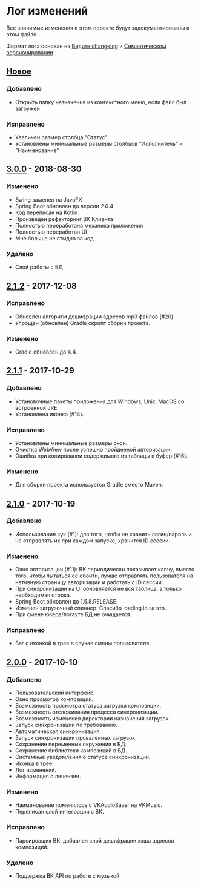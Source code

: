 # Лог изменений
Все значимые изменения в этом проекте будут задокументированы в этом файле.

Формат лога основан на [Ведите changelog](http://keepachangelog.com/ru/1.0.0/)
и [Семантическом версионировании](http://semver.org/lang/ru/spec/v2.0.0.html).

## [Новое]
### Добавлено
- Открыть папку назначения из контекстного меню, если файл был загружен

### Исправлено
- Увеличен размер столбца "Статус"
- Установлены минимальные размеры столбцов "Исполнитель" и "Наименование"

## [3.0.0] - 2018-08-30
### Изменено
- Swing заменен на JavaFX
- Spring Boot обновлен до версии 2.0.4
- Код переписан на Kotlin
- Произведен рефакторинг ВК Клиента
- Полностью переработана механика приложения
- Полностью переработан UI
- Мне больше не стыдно за код

### Удалено
- Слой работы с БД

## [2.1.2] - 2017-12-08
### Исправлено
- Обновлен алгоритм дешифрации адресов mp3 файлов (#20).
- Упрощен (обновлен) Gradle скрипт сборки проекта.

### Изменено
- Gradle обновлен до 4.4.

## [2.1.1] - 2017-10-29
### Добавлено
- Установочные пакеты приложения для Windows, Unix, MacOS со встроенной JRE.
- Установлена иконка (#14). 

### Исправлено
- Установлены минимальные размеры окон.
- Очистка WebView после успешно пройденной авторизации.
- Ошибка при копировании содержимого из таблицы в буфер (#16).

### Изменено
- Для сборки проекта используется Gradle вместо Maven.


## [2.1.0] - 2017-10-19
### Добавлено
- Использование кук (#1): для того, чтобы не хранить логин/пароль и не отправлять их при каждом запуске, 
хранится ID сессии. 

### Изменено
- Окно авторизации (#11): ВК периодически показывает капчу, вместо того, чтобы пытаться её обойти,
лучше отправлять пользователя на нативную страницу авторизации и работать с ID сессии.
- При синхронизации на UI обновляется не вся таблица, а только необходимая строка.
- Spring Boot обновлен до 1.5.8.RELEASE.
- Изменен загрузочный спиннер. Спасибо loading.io за это.
- При смене юзера/логауте БД не очищается.

### Исправлено
- Баг с иконкой в трее в случае смены пользователя.


## [2.0.0] - 2017-10-10
### Добавлено
- Пользовательский интерфейс.
- Окно просмотра композиций.
- Возможность просмотра статуса загрузки композиции.
- Возможность отслеживания процесса синхронизации.
- Возможность изменения директории назначения загрузок.
- Запуск синхронизации по требованию.
- Автоматическая синхронизация.
- Запуск синхронизации проваленных загрузок.
- Сохранение переменных окружения в БД.
- Сохранение библиотеки композиций в БД.
- Системные уведомления о статусе синхронизации.
- Иконка в трее.
- Лог изменений.
- Информация о лицензии.

### Изменено
- Наименование поменялось с VKAudioSaver на VKMusic.
- Переписан слой интеграции с ВК.

### Исправлено
- Парсировщик ВК: добавлен слой дешифрации хэша адресов композиций.

### Удалено
- Поддержка ВК API по работе с музыкой.


[Новое]: https://github.com/ruslanys/vkmusic/compare/HEAD...3.x.x.JAVAFX
[3.0.0]: https://github.com/ruslanys/vkmusic/compare/v2.1.2...v3.0.0
[2.1.2]: https://github.com/ruslanys/vkmusic/compare/v2.1.1...v2.1.2
[2.1.1]: https://github.com/ruslanys/vkmusic/compare/v2.1.0...v2.1.1
[2.1.0]: https://github.com/ruslanys/vkmusic/compare/v2.0.0...v2.1.0
[2.0.0]: https://github.com/ruslanys/vkmusic/compare/e04e606...v2.0.0

